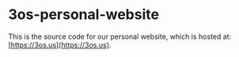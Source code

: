 # 3os-personal-website

This is the source code for our personal website, which is hosted at: [https://3os.us](https://3os.us).
